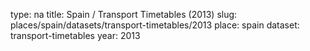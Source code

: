 type: na
title: Spain / Transport Timetables (2013)
slug: places/spain/datasets/transport-timetables/2013
place: spain
dataset: transport-timetables
year: 2013
